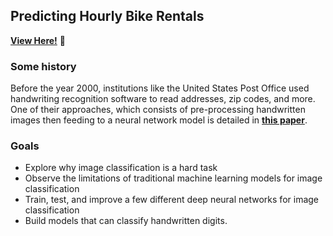 ## Predicting Hourly Bike Rentals
**[View Here!](https://nbviewer.jupyter.org/github/epatter1/Predicting-Bike-Rentals/blob/master/Predicting%20Bike%20Rentals.ipynb)** :eyes:
### Some history
Before the year 2000, institutions like the United States Post Office used handwriting recognition software to read addresses, zip codes, and more. 
One of their approaches, which consists of pre-processing handwritten images then feeding to a neural network model is detailed in 
**[this paper](http://citeseerx.ist.psu.edu/viewdoc/download?doi=10.1.1.852.5499&rep=rep1&type=pdf)**.

### Goals
* Explore why image classification is a hard task
* Observe the limitations of traditional machine learning models for image classification
* Train, test, and improve a few different deep neural networks for image classification
* Build models that can classify handwritten digits.

